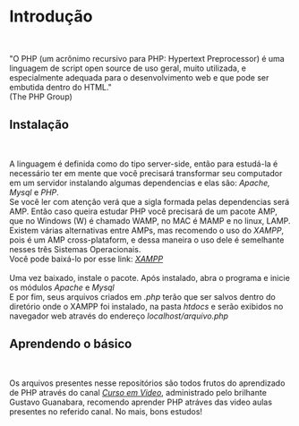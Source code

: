 <h1>Introdução</h1>
<br/>
<p>
  "O PHP (um acrônimo recursivo para PHP: Hypertext Preprocessor) é uma linguagem de script open source de uso geral, muito utilizada, e especialmente adequada para o desenvolvimento web e que pode ser embutida dentro do HTML."
  <br/>
  (The PHP Group)
</p>
<h2>Instalação</h2>
<br/>
<p>
  A linguagem é definida como do tipo server-side, então para estudá-la é necessário ter em mente que você precisará transformar seu computador em um servidor instalando algumas dependencias e elas são: <i>Apache, Mysql</i> e <i>PHP</i>.<br/>
  Se você ler com atenção verá que a sigla formada pelas dependencias será AMP. Então caso queira estudar PHP você precisará de um pacote AMP, que no Windows (W) é chamado WAMP, no MAC é MAMP e no linux, LAMP.
  Existem várias alternativas entre AMPs, mas recomendo o uso do <i>XAMPP</i>, pois é um AMP cross-plataform, e dessa maneira o uso dele é semelhante nesses três Sistemas Operacionais.
  <br/>
  Você pode baixá-lo por esse link: <a href="https://www.apachefriends.org/pt_br/download.html" target="blank"><i>XAMPP</i></a>
  <br/><br/>
  Uma vez baixado, instale o pacote. Após instalado, abra o programa e inicie os módulos <i>Apache</i> e <i>Mysql</i>
  <br/>
  E por fim, seus arquivos criados em <i>.php</i> terão que ser salvos dentro do diretório onde o XAMPP foi instalado, na pasta <i>htdocs</i> e serão exibidos no navegador web através do endereço <i>localhost/arquivo.php</i>
  <br/>
</P>
<h2>Aprendendo o básico</h2>
<br/>
<p>
  Os arquivos presentes nesse repositórios são todos frutos do aprendizado de PHP através do canal <a href="https://www.youtube.com/watch?v=F7KzJ7e6EAc&t=6s" target="blank"><i>Curso em Video</i></a>,
  administrado pelo brilhante Gustavo Guanabara, recomendo aprender PHP atráves das video aulas presentes no referido canal. No mais, bons estudos!
</P>
